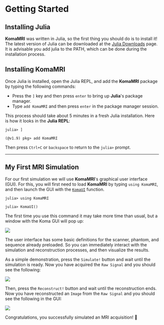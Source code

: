 # Getting Started

## Installing Julia

**KomaMRI** was written in Julia, so the first thing you should do is to install it! The latest version of Julia can be downloaded at the [Julia Downloads](https://julialang.org/downloads/) page. It is advisable you add julia to the PATH, which can be done during the installation process.

## Installing KomaMRI

Once Julia is installed, open the Julia REPL, and add the **KomaMRI** package by typing the following commands:

* Press the `]` key and then press `enter` to bring up **Julia**'s package manager.
* Type `add KomaMRI` and then press `enter` in the package manager session.

This process should take about 5 minutes in a fresh Julia installation. Here is how it looks in the **Julia REPL**:

```julia-repl
julia> ]

(@v1.9) pkg> add KomaMRI
```
Then press `Ctrl+C` or `backspace` to return to the `julia>` prompt.


---
## My First MRI Simulation

For our first simulation we will use **KomaMRI**'s graphical user interface (GUI). For this, you will first need to load **KomaMRI** by typing `using KomaMRI`, and then launch the GUI with the [`KomaUI`](@ref) function.

```julia-repl
julia> using KomaMRI

julia> KomaUI()
```
The first time you use this command it may take more time than usual, but a window with the Koma GUI will pop up:

![](../assets/ui-mainpage.png)

The user interface has some basic definitions for the scanner, phantom, and sequence already preloaded. So you can immediately interact with the simulation and reconstruction processes, and then visualize the results.

As a simple demonstration, press the `Simulate!` button and wait until the simulation is ready. Now you have acquired the `Raw Signal` and you should see the following:

![](../assets/ui-view-raw-data.png)

Then, press the `Reconstruct!` button and wait until the reconstruction ends. Now you have reconstructed an `Image` from the `Raw Signal` and you should see the following in the GUI:

![](../assets/ui-view-abs-image.png)

Congratulations, you successfully simulated an MRI acquisition! 🎊